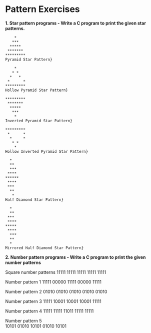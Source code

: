 # Pattern Exercises


**1.	Star pattern programs - Write a C program to print the given star patterns.**

```{
    *
   ***
  *****
 *******
*********
Pyramid Star Pattern}
```

```{
    *
   * *
  *   *
 *	    *
*********
Hollow Pyramid Star Pattern}
```

```{
*********
 *******
  *****
   ***
    *
Inverted Pyramid Star Pattern}
```

```{
*********
 *	    *
  *  	*
   * *
    *
Hollow Inverted Pyramid Star Pattern}
```

```{
  *
  **
  ***
 ****
******
 ****
 ***
  **
   *
Half Diamond Star Pattern}
```

```{
  *
  **
 ***
 ****
*****
 ****
  ***
  **
  *
Mirrored Half Diamond Star Pattern}
```

**2.	Number pattern programs - Write a C program to print the given number patterns**

Square number patterns
11111
11111
11111
11111
11111

Number pattern 1
11111
00000
11111
00000
11111

Number pattern 2
01010
01010
01010
01010
01010
 
Number pattern 3
11111
10001
10001
10001
11111

Number pattern 4
11111
11111
11011
11111
11111

Number pattern 5	
10101
01010
10101
01010
10101
